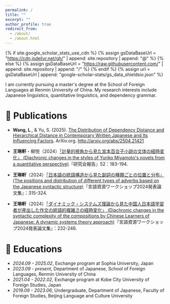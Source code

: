 ```yaml
---
permalink: /
title: ""
excerpt: ""
author_profile: true
redirect_from: 
  - /about/
  - /about.html
---
```


{% if site.google_scholar_stats_use_cdn %}
{% assign gsDataBaseUrl = "https://cdn.jsdelivr.net/gh/" | append: site.repository | append: "@" %}
{% else %}
{% assign gsDataBaseUrl = "https://raw.githubusercontent.com/" | append: site.repository | append: "/" %}
{% endif %}
{% assign url = gsDataBaseUrl | append: "google-scholar-stats/gs_data_shieldsio.json" %}

<span class='anchor' id='about-me'></span>

I am currently pursuing a master's degree at the School of Foreign Languages at Renmin University of China. My research interests include Japanese linguistics, quantitative linguistics, and dependency grammar.



# 📝 Publications 

- **Wang, L**., & Yu, S. (2025). [The Distribution of Dependency Distance and Hierarchical Distance in Contemporary Written Japanese and Its Influencing Factors](http://arxiv.org/abs/2504.21421). ArXiv.org. http://arxiv.org/abs/2504.21421

- **王琳軒**・柳悦（2024）[「計量的視角から見た宮本百合子小説の文体の経時変化」 (Diachronic changes in the styles of Yuriko Miyamoto's novels from a quantitative perspective)](https://cir.nii.ac.jp/crid/1520583647849120000)『研究会報告』52：183-194.

- **王琳軒**（2024）[「日本語の統語構造から見た副詞の種類ごとの位置と分布」 (The positions and distribution of different types of adverbs based on the Japanese syntactic structure)](https://clrd.ninjal.ac.jp/lrw/lrw2024/i2_B4-paper.pdf)『言語資源ワークショップ2024発表論文集』：315-324.

- **王琳軒**（2024）[「ダイナミック・システムズ理論から見た中国人日本語学習者が産出した作文の統語的複雑さの経時変化」 (Diachronic changes in the syntactic complexity of the compositions by Chinese Learners of Japanese: A dynamic systems theory approach)](https://clrd.ninjal.ac.jp/lrw/lrw2024/i1_B2s-paper.pdf)『言語資源ワークショップ2024発表論文集』：232-246.


# 📖 Educations
- *2024.09 - 2025.02*, Exchange program at Sophia University, Japan
- *2023.09 - present*, Department of Japanese, School of Foreign Languages, Renmin University of China
- *2021.04 - 2022.02*, Exchange program at Kobe City University of Foreign Studies, Japan
- *2019.09 - 2023.06*, Undergraduate, Department of Japanese, Faculty of Foreign Studies, Beijing Language and Culture University
